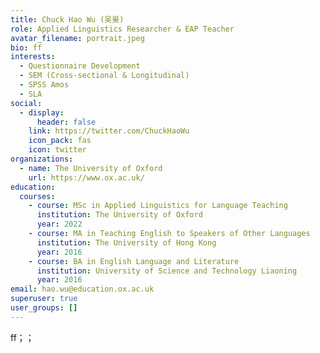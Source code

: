 ```yaml
---
title: Chuck Hao Wu (吴昊)
role: Applied Linguistics Researcher & EAP Teacher
avatar_filename: portrait.jpeg
bio: ff
interests:
  - Questionnaire Development
  - SEM (Cross-sectional & Longitudinal)
  - SPSS Amos
  - SLA
social:
  - display:
      header: false
    link: https://twitter.com/ChuckHaoWu
    icon_pack: fas
    icon: twitter
organizations:
  - name: The University of Oxford
    url: https://www.ox.ac.uk/
education:
  courses:
    - course: MSc in Applied Linguistics for Language Teaching
      institution: The University of Oxford
      year: 2022
    - course: MA in Teaching English to Speakers of Other Languages
      institution: The University of Hong Kong
      year: 2016
    - course: BA in English Language and Literature
      institution: University of Science and Technology Liaoning
      year: 2016
email: hao.wu@education.ox.ac.uk
superuser: true
user_groups: []
---
```

ff；；